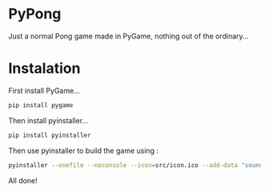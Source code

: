 # PyPong
Just a normal Pong game made in PyGame, nothing out of the ordinary...
# Instalation 
First install PyGame...
```sh 
pip install pygame
```
Then install pyinstaller...
```sh
pip install pyinstaller
```
Then use pyinstaller to build the game using : 
```sh 
pyinstaller --onefile --noconsole --icon=src/icon.ico --add-data "sounds/*;sounds" --add-data "fonts/*;fonts" main.py
```
All done!
